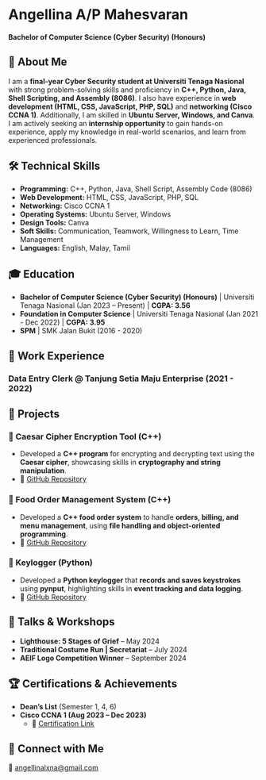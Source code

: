 # Angellina A/P Mahesvaran  

#### Bachelor of Computer Science (Cyber Security) (Honours)

## 🚀 About Me  
I am a **final-year Cyber Security student at Universiti Tenaga Nasional** with strong problem-solving skills and proficiency in **C++, Python, Java, Shell Scripting, and Assembly (8086)**. I also have experience in **web development (HTML, CSS, JavaScript, PHP, SQL)** and **networking (Cisco CCNA 1)**. Additionally, I am skilled in **Ubuntu Server, Windows, and Canva**. I am actively seeking an **internship opportunity** to gain hands-on experience, apply my knowledge in real-world scenarios, and learn from experienced professionals.  

## 🛠 Technical Skills  
- **Programming:** C++, Python, Java, Shell Script, Assembly Code (8086)  
- **Web Development:** HTML, CSS, JavaScript, PHP, SQL  
- **Networking:** Cisco CCNA 1  
- **Operating Systems:** Ubuntu Server, Windows  
- **Design Tools:** Canva  
- **Soft Skills:** Communication, Teamwork, Willingness to Learn, Time Management  
- **Languages:** English, Malay, Tamil  

## 🎓 Education  
- **Bachelor of Computer Science (Cyber Security) (Honours)** | Universiti Tenaga Nasional (Jan 2023 – Present) | **CGPA: 3.56**  
- **Foundation in Computer Science** | Universiti Tenaga Nasional (Jan 2021 - Dec 2022) | **CGPA: 3.95**  
- **SPM** | SMK Jalan Bukit (2016 - 2020)  

## 💼 Work Experience  
### **Data Entry Clerk @ Tanjung Setia Maju Enterprise (2021 - 2022)**  

## 📂 Projects  
### 🔹 Caesar Cipher Encryption Tool (C++)  
- Developed a **C++ program** for encrypting and decrypting text using the **Caesar cipher**, showcasing skills in **cryptography and string manipulation**.  
- 🔗 [GitHub Repository](https://github.com/AshleyLina/Ceaser-Cipher)  

### 🔹 Food Order Management System (C++)  
- Developed a **C++ food order system** to handle **orders, billing, and menu management**, using **file handling and object-oriented programming**.  
- 🔗 [GitHub Repository](https://github.com/ashleylina/food-order-management-system-)  

### 🔹 Keylogger (Python)  
- Developed a **Python keylogger** that **records and saves keystrokes** using **pynput**, highlighting skills in **event tracking and data logging**.  
- 🔗 [GitHub Repository](https://github.com/ashleylina/KeyLogger)  

## 🎤 Talks & Workshops  
- **Lighthouse: 5 Stages of Grief** – May 2024  
- **Traditional Costume Run | Secretariat** – July 2024  
- **AEIF Logo Competition Winner** – September 2024  

## 🏆 Certifications & Achievements  
- **Dean’s List** (Semester 1, 4, 6)  
- **Cisco CCNA 1 (Aug 2023 – Dec 2023)**  
  - 🔗 [Certification Link](https://drive.google.com/file/d/1iitWGjPg--RC0gus9EHswadFZc5qjK5l/view?usp=sharing)  

## 📢 Connect with Me  
📧 angellinalxna@gmail.com  
